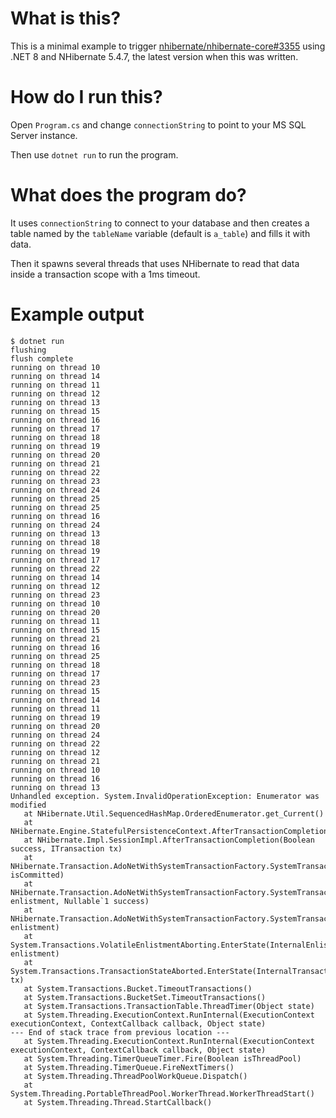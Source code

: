 # What is this?
This is a minimal example to trigger [nhibernate/nhibernate-core#3355](https://github.com/nhibernate/nhibernate-core/issues/3355) using .NET 8 and NHibernate 5.4.7, the latest version when this was written.

# How do I run this?
Open `Program.cs` and change `connectionString` to point to your MS SQL Server instance.

Then use `dotnet run` to run the program.

# What does the program do?
It uses `connectionString` to connect to your database and then creates a table named by the `tableName` variable (default is `a_table`) and fills it with data.

Then it spawns several threads that uses NHibernate to read that data inside a transaction scope with a 1ms timeout.

# Example output
```
$ dotnet run
flushing
flush complete
running on thread 10
running on thread 14
running on thread 11
running on thread 12
running on thread 13
running on thread 15
running on thread 16
running on thread 17
running on thread 18
running on thread 19
running on thread 20
running on thread 21
running on thread 22
running on thread 23
running on thread 24
running on thread 25
running on thread 25
running on thread 16
running on thread 24
running on thread 13
running on thread 18
running on thread 19
running on thread 17
running on thread 22
running on thread 14
running on thread 12
running on thread 23
running on thread 10
running on thread 20
running on thread 11
running on thread 15
running on thread 21
running on thread 16
running on thread 25
running on thread 18
running on thread 17
running on thread 23
running on thread 15
running on thread 14
running on thread 11
running on thread 19
running on thread 20
running on thread 24
running on thread 22
running on thread 12
running on thread 21
running on thread 10
running on thread 16
running on thread 13
Unhandled exception. System.InvalidOperationException: Enumerator was modified
   at NHibernate.Util.SequencedHashMap.OrderedEnumerator.get_Current()
   at NHibernate.Engine.StatefulPersistenceContext.AfterTransactionCompletion()
   at NHibernate.Impl.SessionImpl.AfterTransactionCompletion(Boolean success, ITransaction tx)
   at NHibernate.Transaction.AdoNetWithSystemTransactionFactory.SystemTransactionContext.CompleteTransaction(Boolean isCommitted)
   at NHibernate.Transaction.AdoNetWithSystemTransactionFactory.SystemTransactionContext.ProcessSecondPhase(Enlistment enlistment, Nullable`1 success)
   at NHibernate.Transaction.AdoNetWithSystemTransactionFactory.SystemTransactionContext.System.Transactions.IEnlistmentNotification.Rollback(Enlistment enlistment)
   at System.Transactions.VolatileEnlistmentAborting.EnterState(InternalEnlistment enlistment)
   at System.Transactions.TransactionStateAborted.EnterState(InternalTransaction tx)
   at System.Transactions.Bucket.TimeoutTransactions()
   at System.Transactions.BucketSet.TimeoutTransactions()
   at System.Transactions.TransactionTable.ThreadTimer(Object state)
   at System.Threading.ExecutionContext.RunInternal(ExecutionContext executionContext, ContextCallback callback, Object state)
--- End of stack trace from previous location ---
   at System.Threading.ExecutionContext.RunInternal(ExecutionContext executionContext, ContextCallback callback, Object state)
   at System.Threading.TimerQueueTimer.Fire(Boolean isThreadPool)
   at System.Threading.TimerQueue.FireNextTimers()
   at System.Threading.ThreadPoolWorkQueue.Dispatch()
   at System.Threading.PortableThreadPool.WorkerThread.WorkerThreadStart()
   at System.Threading.Thread.StartCallback()
```
